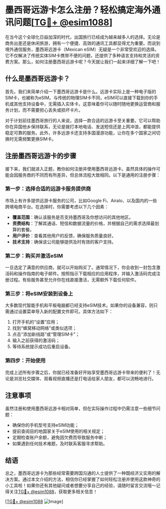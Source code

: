 # 墨西哥远游卡怎么注册？轻松搞定海外通讯问题[[TG💪+ @esim1088](https://t.me/s/esim1088)]

在当今这个全球化日益加深的时代，出国旅行已经成为越来越多人的选择。无论是商务出差还是休闲旅游，拥有一个便捷、高效的通讯工具都显得尤为重要。而说到境外通信服务，墨西哥远游卡（Mexican eSIM）无疑是一个非常受欢迎的选择。它不仅解决了传统实体SIM卡携带不便的问题，还提供了多种语言支持和灵活的资费方案。那么，如何注册墨西哥远游卡呢？今天就让我们一起来详细了解一下吧！

## 什么是墨西哥远游卡？

首先，我们来简单介绍一下墨西哥远游卡是什么。远游卡实际上是一种电子版的SIM卡，也被称为eSIM。与传统的物理SIM卡不同，eSIM可以直接下载到你的手机或其他支持设备中，无需插入实体卡。这意味着你可以随时随地更换运营商和服务计划，而不需要担心丢失或损坏卡片。

对于计划前往墨西哥旅行的人来说，选择一款合适的远游卡至关重要。它可以帮助你在异国他乡保持联系，无论是拨打本地电话、发送短信还是上网冲浪，都能提供稳定可靠的服务。此外，许多远游卡还支持多国漫游功能，让你在多个国家之间切换时无需频繁更换SIM卡。

## 注册墨西哥远游卡的步骤

接下来，我们就进入正题，教你如何注册并使用墨西哥远游卡。虽然具体的操作可能会因服务商的不同而有所差异，但总体流程大致相同。以下是通用的注册步骤：

### 第一步：选择合适的远游卡服务提供商

市场上有许多提供远游卡服务的公司，比如Google Fi、Airalo、以及国内的一些跨境电商平台。在选择时，你需要考虑以下几个因素：
- **覆盖范围**：确认该服务是否支持墨西哥及你想访问的其他地区。
- **资费结构**：了解其通话、短信和数据流量的价格，并根据自己的需求选择最划算的套餐。
- **用户评价**：查看其他用户的反馈，确保服务质量良好。
- **技术支持**：确保该公司能够提供及时有效的客户支持。

### 第二步：购买并激活eSIM

一旦选定了满意的供应商，就可以开始购买了。通常情况下，你会收到一封包含激活码和操作指南的电子邮件。按照指示下载相应的应用程序，并输入激活码完成注册过程。有些服务甚至允许你在线直接激活，无需额外下载任何软件。

### 第三步：将eSIM安装到设备上

大多数现代智能手机和平板电脑都已经支持eSIM技术。如果你的设备兼容，则只需通过设置菜单导入新的配置文件即可。具体方法如下：
1. 打开手机的“设置”应用；
2. 找到“蜂窝移动网络”或类似选项；
3. 点击“添加新线路”或“管理SIM卡”；
4. 输入之前获得的激活码；
5. 等待系统提示成功后重启设备。

### 第四步：开始使用

完成上述所有步骤之后，你就已经准备好开始享受墨西哥远游卡带来的便利了！无论是浏览社交媒体、观看视频直播还是打电话给家人朋友，都可以流畅地进行。

## 注意事项

虽然注册和使用墨西哥远游卡相对简单，但在实际操作过程中仍需注意一些细节问题：
- 确保你的手机型号支持eSIM功能；
- 提前查阅目的地国家关于eSIM使用的相关规定；
- 定期检查账户余额，避免因欠费而导致服务中断；
- 如果遇到任何技术难题，及时联系客服寻求帮助。

## 结语

总之，墨西哥远游卡为那些经常需要跨国沟通的人士提供了一种既经济又实用的解决方案。通过本文介绍的方法，相信你已经掌握了如何轻松注册并使用这款神奇的小工具啦！如果你还有其他疑问或者想要分享自己的经验，请随时留言交流哦～记得关注[TG💪+ @esim1088](https://t.me/s/esim1088)，获取更多相关信息！

[[TG💪+ @esim1088](https://t.me/s/esim1088) ![Image](https://i.postimg.cc/4NQfJmqS/Snipaste-2025-05-13-00-14-12.png)]
